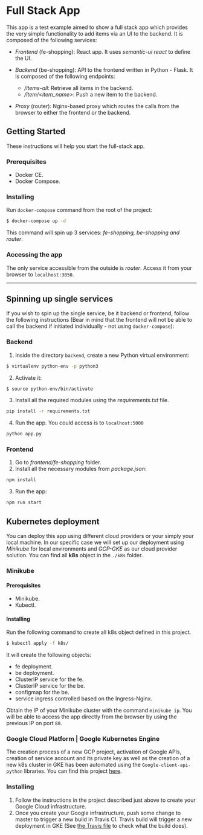 # Full Stack App
This app is a test example aimed to show a full stack app which provides the very simple functionality to add items via an UI to the backend. It is composed of the following services:
* *Frontend* (fe-shopping): React app. It uses *semantic-ui react* to define the UI. 
* *Backend* (be-shopping): API to the frontend written in Python - Flask. It is composed of the following endpoints:

  * */items-all*: Retrieve all items in the backend.
  * */item/<item_name>*: Push a new item to the backend. 
* *Proxy* (router): Nginx-based proxy which routes the calls from the browser to either the frontend or the backend.

## Getting Started
These instructions will help you start the full-stack app.

### Prerequisites
* Docker CE.
* Docker Compose.

### Installing
Run `docker-compose` command from the root of the project:
``` sh
$ docker-compose up -d
```
This command will spin up 3 services: *fe-shopping, be-shopping and router*.

### Accessing the app
The only service accessible from the outside is *router*. Access it from your browser to `localhost:3050`.

---
## Spinning up single services
If you wish to spin up the single service, be it backend or frontend, follow the following instructions (Bear in mind that the frontend will not be able to call the backend if initiated individually - not using `docker-compose`):
### Backend
1. Inside the directory `backend`, create a new Python virtual environment:
```sh
$ virtualenv python-env -p python3
```
2. Activate it:
```sh
$ source python-env/bin/activate
```
3. Install all the required modules using the *requirements.txt* file.
```sh
pip install -r requirements.txt
```
4. Run the app. You could access is to `localhost:5000`
```sh
python app.py
```

### Frontend
1. Go to *frontend/fe-shopping* folder.
2. Install all the necessary modules from *package.json*:
```sh
npm install
```
3. Run the app:
```sh
npm run start
```

## Kubernetes deployment
You can deploy this app using different cloud providers or your simply your local machine. In our specific case we will set up our deployment using *Minikube* for local environments and *GCP-GKE* as our cloud provider solution.
You can find all **k8s** object in the `./k8s` folder.
### Minikube
#### Prerequisites
+ Minikube.
+ Kubectl.
#### Installing
Run the following command to create all k8s object defined in this project.
```sh
$ kubectl apply -f k8s/
```
It will create the following objects:
+ fe deployment.
+ be deployment.
+ ClusterIP service for the fe.
+ ClusterIP service for the be.
+ configmap for the be.
+ service ingress controlled based on the Ingress-Nginx.

Obtain the IP of your Minikube cluster with the command `minikube ip`.
You will be able to access the app directly from the browser by using the previous IP on port `80`.

### Google Cloud Platform | Google Kubernetes Engine
The creation process of a new GCP project, activation of Google APIs, creation of service account and its private key as well as the creation of a new k8s cluster in GKE has been automated using the `Google-client-api-python` libraries. You can find this project [here](https://github.com/crileroro/GCP-GKE). 
### Installing
1. Follow the instructions in the project described just above to create your Google Cloud infrastructure.
2. Once you create your Google infrastructure, push some change to master to trigger a new build in Travis CI. Travis build will trigger a new deployment in GKE (See [the Travis file](.travis.yml) to check what the build does).



